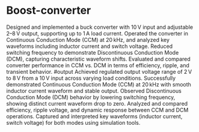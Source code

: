 # Boost-converter
Designed and implemented a buck converter with 10 V input and adjustable 2–8 V output, supporting up to 1 A load current.
Operated the converter in Continuous Conduction Mode (CCM) at 20 kHz, and analyzed key waveforms including inductor current and switch voltage.
Reduced switching frequency to demonstrate Discontinuous Conduction Mode (DCM), capturing characteristic waveform shifts.
Evaluated and compared converter performance in CCM vs. DCM in terms of efficiency, ripple, and transient behavior.
#output 
Achieved regulated output voltage range of 2 V to 8 V from a 10 V input across varying load conditions.
Successfully demonstrated Continuous Conduction Mode (CCM) at 20 kHz with smooth inductor current waveform and stable output.
Observed Discontinuous Conduction Mode (DCM) behavior by lowering switching frequency, showing distinct current waveform drop to zero.
Analyzed and compared efficiency, ripple voltage, and dynamic response between CCM and DCM operations.
Captured and interpreted key waveforms (inductor current, switch voltage) for both modes using simulation tools.

